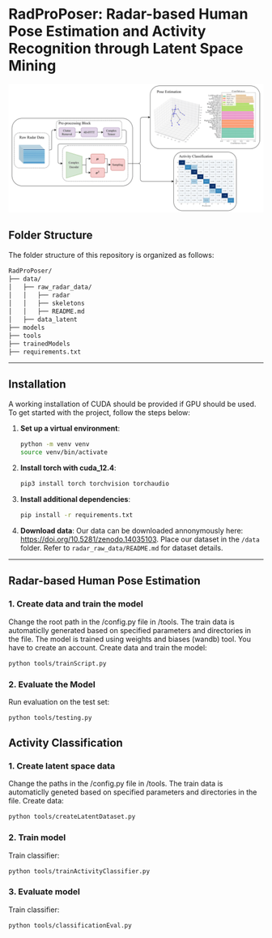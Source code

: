 
# RadProPoser: Radar-based Human Pose Estimation and Activity Recognition through Latent Space Mining
 
<div align="center">
  <img src="assets/overview.png" alt="Project Overview" width="1000">
</div>

## Folder Structure
The folder structure of this repository is organized as follows:

```
RadProPoser/
├── data/                  
│   ├── raw_radar_data/     
│   │   ├── radar 
│   │   ├── skeletons
│   │   ├── README.md
│   ├── data_latent   
├── models                   
├── tools 
├── trainedModels 
├── requirements.txt             

```

---

## Installation
A working installation of CUDA should be provided if GPU should be used.
To get started with the project, follow the steps below:

1. **Set up a virtual environment**:
   ```bash
   python -m venv venv
   source venv/bin/activate  
   ```

2. **Install torch with cuda_12.4**:
   ```bash
   pip3 install torch torchvision torchaudio
   ```

3. **Install additional dependencies**:
   ```bash
   pip install -r requirements.txt
   ```

4. **Download data**:
   Our data can be downloaded annonymously here: https://doi.org/10.5281/zenodo.14035103. Place our dataset in the `/data` folder. Refer to `radar_raw_data/README.md` for dataset details.

---

## Radar-based Human Pose Estimation
### 1. Create data and train the model
Change the root path in the /config.py file in /tools. The train data is automaticlly generated based on specified parameters and directories in the file. The model is trained using weights and biases (wandb) tool. You have to create an account.
Create data and train the model:
```bash
python tools/trainScript.py
```

### 2. Evaluate the Model
Run evaluation on the test set:
```bash
python tools/testing.py
```

## Activity Classification 
### 1. Create latent space data
Change the paths in the /config.py file in /tools. The train data is automaticlly geneted based on specified parameters and directories in the file.
Create data:
```bash
python tools/createLatentDataset.py
```

### 2. Train model
Train classifier:
```bash
python tools/trainActivityClassifier.py
```

### 3. Evaluate model
Train classifier:
```bash
python tools/classificationEval.py
```

